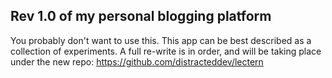 ## Rev 1.0 of my personal blogging platform

You probably don't want to use this. This app can be best described as a
collection of experiments. A full re-write is in order, and will be
taking place under the new repo:
https://github.com/distracteddev/lectern


